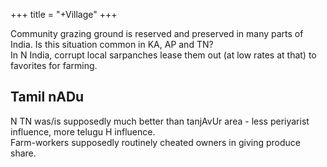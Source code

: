 +++
title = "+Village"
+++


Community grazing ground is reserved and preserved in many parts of India. Is this situation common in KA, AP and TN?  
In N India, corrupt local sarpanches lease them out (at low rates at that) to favorites for farming.

## Tamil nADu
N TN was/is supposedly much better than tanjAvUr area - less periyarist influence, more telugu H influence.  
Farm-workers supposedly routinely cheated owners in giving produce share.
